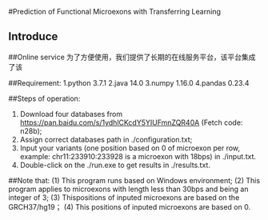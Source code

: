 #Prediction of Functional Microexons with Transferring Learning

## Introduce

##Online service
为了方便使用，我们提供了长期的在线服务平台，该平台集成了该


##Requirement:
1.python 3.7.1
2.java 14.0
3.numpy 1.16.0
4.pandas 0.23.4


##Steps of operation:
1. Download four databases from https://pan.baidu.com/s/1ydhlCKcdY5YIUFmnZQR40A (Fetch code: n28b);
2. Assign correct databases path in ./configuration.txt;
3. Input your variants (one position based on 0 of microexon per row, example: chr11:233910:233928  is a microexon with 18bps) in ./input.txt.
4. Double-click on the ./run.exe to get results in ./results.txt.


##Note that:
(1) This program runs based on Windows environment;
(2) This program applies to microexons with length less than 30bps and being an integer of 3;
(3) Thispositions of inputed microexons are  based on the GRCH37/hg19；
(4) This positions of inputed microexons are based on 0.

